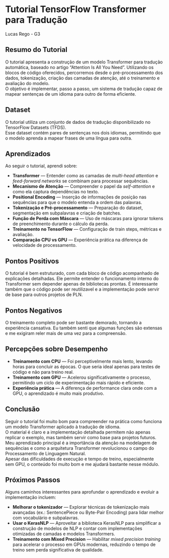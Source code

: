 # Tutorial TensorFlow Transformer para Tradução

Lucas Rego - G3

##  Resumo do Tutorial
O tutorial apresenta a construção de um modelo Transformer para tradução automática, baseado no artigo “Attention Is All You Need”. Utilizando os blocos de código oferecidos, percorremos desde o pré-processamento dos dados, tokenização, criação das camadas de atenção, até o treinamento e avaliação do modelo.  
O objetivo é implementar, passo a passo, um sistema de tradução capaz de mapear sentenças de um idioma para outro de forma eficiente.

##  Dataset
O tutorial utiliza um conjunto de dados de tradução disponibilizado no TensorFlow Datasets (TFDS).  
Esse dataset contém pares de sentenças nos dois idiomas, permitindo que o modelo aprenda a mapear frases de uma língua para outra.  

## Aprendizados
Ao seguir o tutorial, aprendi sobre:
- **Transformer** — Entender como as camadas de *multi-head attention* e *feed-forward networks* se combinam para processar sequências.
- **Mecanismo de Atenção** — Compreender o papel da *self-attention* e como ela captura dependências no texto.
- **Positional Encoding** — Inserção de informações de posição nas sequências para que o modelo entenda a ordem das palavras.
- **Tokenização e Pré-processamento** — Preparação do dataset, segmentação em subpalavras e criação de batches.
- **Função de Perda com Máscara** — Uso de máscaras para ignorar tokens de preenchimento durante o cálculo da perda.
- **Treinamento no TensorFlow** — Configuração de train steps, métricas e avaliação.
- **Comparação CPU vs GPU** — Experiência prática na diferença de velocidade de processamento.

##  Pontos Positivos
  O tutorial é bem estruturado, com cada bloco de código acompanhado de explicações detalhadas. Ele permite entender o funcionamento interno do Transformer sem depender apenas de bibliotecas prontas. É interessante também que o código pode ser reutilizavel e a implementação pode servir de base para outros projetos de PLN. 

##  Pontos Negativos
  O treinamento completo pode ser bastante demorado, tornando a experiência cansativa. Eu também senti que algumas funções são extensas e me exigiram reler mais de uma vez para a compreensão.

##  Percepções sobre Desempenho
- **Treinamento com CPU** — Foi perceptivelmente mais lento, levando horas para concluir as épocas. O que seria ideal apenas para testes de código e não para treino real.
- **Treinamento com GPU** — Acelerou significativamente o processo, permitindo um ciclo de experimentação mais rápido e eficiente.
- **Experiência prática** — A diferença de performance clara onde com a GPU, o aprendizado é muito mais produtivo.

##  Conclusão
Seguir o tutorial foi muito bom para compreender na prática como funciona um modelo Transformer aplicado à tradução de idioma.  
O material é claro e a implementação detalhada permitem não apenas replicar o exemplo, mas também servir como base para projetos futuros.  
Meu aprendizado principal é a importância da atenção na modelagem de sequências e como a arquitetura Transformer revolucionou o campo do Processamento de Linguagem Natural.  
Apesar das dificuldades de execução e tempo de treino, especialmente sem GPU, o conteúdo foi muito bom e me ajudará bastante nesse módulo.

## Próximos Passos
Alguns caminhos interessantes para aprofundar o aprendizado e evoluir a implementação incluem:

- **Melhorar o tokenizador** — Explorar técnicas de tokenização mais avançadas (ex.: SentencePiece ou Byte-Pair Encoding) para lidar melhor com vocabulário e subpalavras.  
- **Usar o KerasNLP** — Aproveitar a biblioteca KerasNLP para simplificar a construção de modelos de NLP e contar com implementações otimizadas de camadas e modelos Transformers.  
- **Treinamento com Mixed Precision** — Habilitar *mixed precision training* para acelerar o processo em GPUs modernas, reduzindo o tempo de treino sem perda significativa de qualidade. 
